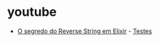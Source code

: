 # youtube


- [O segredo do Reverse String em Elixir](https://youtu.be/Sz-PyIhMj8Q) - [Testes](https://github.com/theguuholi/youtube/blob/master/reverse_test.exs)
